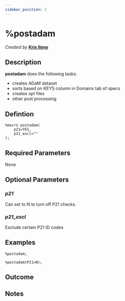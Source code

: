 ```yaml
---
sidebar_position: 2
---
```


# %postadam

_Created by [**Kris Ilano**](mailto:kristoffer.ilano@emanatebiostats.com?subject=User%20Guide:%20postadam)_

## Description

**postadam** does the following tasks:

- creates ADaM dataset
- sorts based on KEYS column in Domains tab of specs
- creates xpt files
- other post processing

## Defintion

```sas
%macro postadam(
    p21=YES,
    p21_excl=""
);
```

## Required Parameters

None

## Optional Parameters

### _p21_

Can set to N to turn off P21 checks.

### _p21_excl_

Exclude certain P21 ID codes

## Examples

```sas
%postadam;
```

```sas
%postadam(P21=N);
```

## Outcome

## Notes
